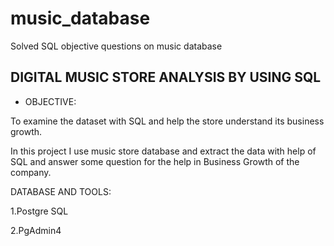 # music_database
Solved SQL objective questions on music database
## DIGITAL MUSIC STORE ANALYSIS BY USING SQL

* OBJECTIVE:

To examine the dataset with SQL and help the store understand its business growth.

In this project I use music store database and extract the data with help of SQL and answer some question for the help in Business Growth of the company.

DATABASE AND TOOLS:

1.Postgre SQL

2.PgAdmin4
